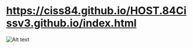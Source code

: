# https://ciss84.github.io/HOST.84Cissv3.github.io/index.html

![Alt text](https://github.com/ciss84/HOST.84cissv3.github.io/blob/master/Capture.PNG?raw=true "Title")



